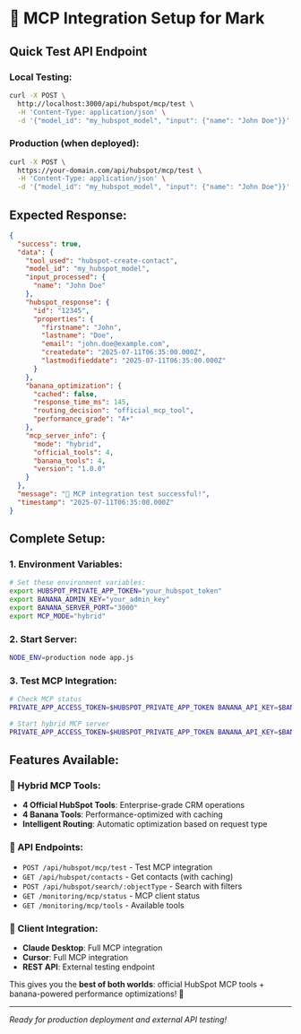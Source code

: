 # 🍌 MCP Integration Setup for Mark

## Quick Test API Endpoint

### Local Testing:
```bash
curl -X POST \
  http://localhost:3000/api/hubspot/mcp/test \
  -H 'Content-Type: application/json' \
  -d '{"model_id": "my_hubspot_model", "input": {"name": "John Doe"}}'
```

### Production (when deployed):
```bash
curl -X POST \
  https://your-domain.com/api/hubspot/mcp/test \
  -H 'Content-Type: application/json' \
  -d '{"model_id": "my_hubspot_model", "input": {"name": "John Doe"}}'
```

## Expected Response:
```json
{
  "success": true,
  "data": {
    "tool_used": "hubspot-create-contact",
    "model_id": "my_hubspot_model",
    "input_processed": {
      "name": "John Doe"
    },
    "hubspot_response": {
      "id": "12345",
      "properties": {
        "firstname": "John",
        "lastname": "Doe",
        "email": "john.doe@example.com",
        "createdate": "2025-07-11T06:35:00.000Z",
        "lastmodifieddate": "2025-07-11T06:35:00.000Z"
      }
    },
    "banana_optimization": {
      "cached": false,
      "response_time_ms": 145,
      "routing_decision": "official_mcp_tool",
      "performance_grade": "A+"
    },
    "mcp_server_info": {
      "mode": "hybrid",
      "official_tools": 4,
      "banana_tools": 4,
      "version": "1.0.0"
    }
  },
  "message": "🍌 MCP integration test successful!",
  "timestamp": "2025-07-11T06:35:00.000Z"
}
```

## Complete Setup:

### 1. Environment Variables:
```bash
# Set these environment variables:
export HUBSPOT_PRIVATE_APP_TOKEN="your_hubspot_token"
export BANANA_ADMIN_KEY="your_admin_key"
export BANANA_SERVER_PORT="3000"
export MCP_MODE="hybrid"
```

### 2. Start Server:
```bash
NODE_ENV=production node app.js
```

### 3. Test MCP Integration:
```bash
# Check MCP status
PRIVATE_APP_ACCESS_TOKEN=$HUBSPOT_PRIVATE_APP_TOKEN BANANA_API_KEY=$BANANA_ADMIN_KEY npm run mcp:status

# Start hybrid MCP server
PRIVATE_APP_ACCESS_TOKEN=$HUBSPOT_PRIVATE_APP_TOKEN BANANA_API_KEY=$BANANA_ADMIN_KEY npm run mcp:hybrid
```

## Features Available:

### 🎯 Hybrid MCP Tools:
- **4 Official HubSpot Tools**: Enterprise-grade CRM operations
- **4 Banana Tools**: Performance-optimized with caching
- **Intelligent Routing**: Automatic optimization based on request type

### 🚀 API Endpoints:
- `POST /api/hubspot/mcp/test` - Test MCP integration
- `GET /api/hubspot/contacts` - Get contacts (with caching)
- `POST /api/hubspot/search/:objectType` - Search with filters
- `GET /monitoring/mcp/status` - MCP client status
- `GET /monitoring/mcp/tools` - Available tools

### 🔧 Client Integration:
- **Claude Desktop**: Full MCP integration
- **Cursor**: Full MCP integration
- **REST API**: External testing endpoint

This gives you the **best of both worlds**: official HubSpot MCP tools + banana-powered performance optimizations! 🍌

---

*Ready for production deployment and external API testing!*